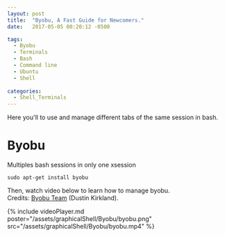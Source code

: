 ```yaml
---
layout: post
title:  "Byobu, A Fast Guide for Newcomers."
date:   2017-05-05 00:20:12 -0500

tags:
  - Byobu
  - Terminals
  - Bash
  - Command line
  - Ubuntu
  - Shell
  
categories:
  - Shell_Terminals
---
```


Here you'll to use and manage different tabs of the same session in bash.

# Byobu

Multiples bash sessions in only one xsession

    sudo apt-get install byobu

Then, watch video below to learn how to manage byobu.  
Credits: [Byobu Team](http://byobu.co/about.html) (Dustin Kirkland).

{% include videoPlayer.md poster="/assets/graphicalShell/Byobu/byobu.png" src="/assets/graphicalShell/Byobu/byobu.mp4" %}
